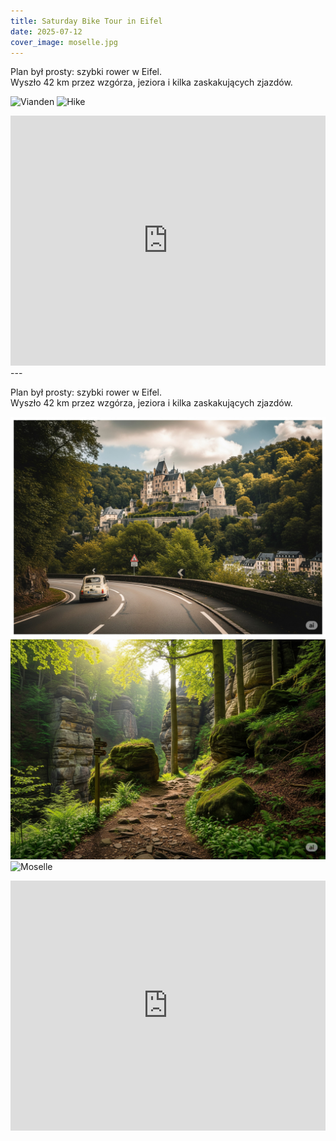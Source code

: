 ```yaml
---
title: Saturday Bike Tour in Eifel
date: 2025-07-12
cover_image: moselle.jpg
---
```


Plan był prosty: szybki rower w Eifel.  
Wyszło 42 km przez wzgórza, jeziora i kilka zaskakujących zjazdów.

![Vianden](vianden.jpg)
![Hike](hike.jpg)


<iframe src="https://www.komoot.com/tour/123456789/embed" width="100%" height="400" frameborder="0"></iframe>
---

Plan był prosty: szybki rower w Eifel.  
Wyszło 42 km przez wzgórza, jeziora i kilka zaskakujących zjazdów.

![Vianden](/images/trips/vianden.jpg)
![Hike](/images/trips/hike.jpg)
![Moselle](/images/trips/moselle.jpg)

<iframe src="https://www.komoot.com/tour/123456789/embed" width="100%" height="400" frameborder="0"></iframe>
